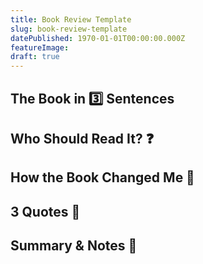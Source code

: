 ```yaml
---
title: Book Review Template
slug: book-review-template
datePublished: 1970-01-01T00:00:00.000Z
featureImage:
draft: true
---
```


## The Book in 3️⃣ Sentences

## Who Should Read It? ❓

## How the Book Changed Me 🌱

## 3 Quotes 💬

## Summary & Notes 📝
